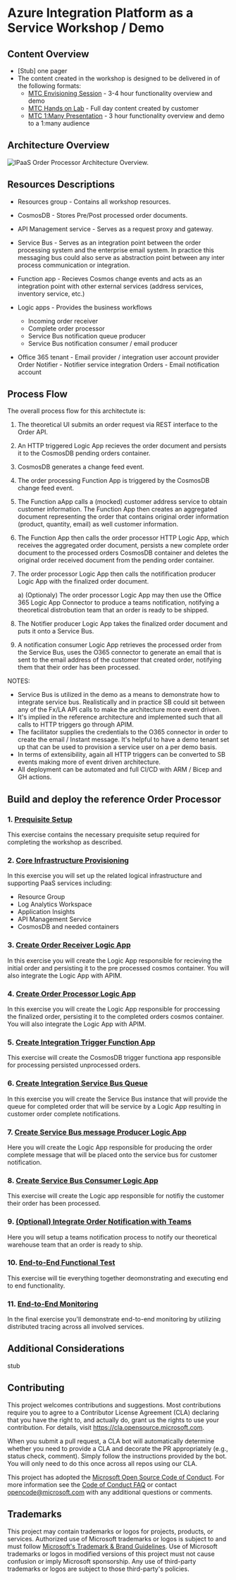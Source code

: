 # Azure Integration Platform as a Service Workshop / Demo

## Content Overview
- [Stub] one pager
- The content created in the workshop is designed to be delivered in of the following formats:
  - [MTC Envisioning Session](./00-mtc-es.md) - 3-4 hour functionality overview and demo
  - [MTC Hands on Lab](./00-mtc-hol.md) - Full day content created by customer
  - [MTC 1:Many Presentation](./00-mtc-1m.md) - 3 hour functionality overview and demo to a 1:many audience
## Architecture Overview
![IPaaS Order Processor Architecture Overview.](./media/overview.png)
## Resources Descriptions
- Resources group - Contains all workshop resources.
	
- CosmosDB - Stores Pre/Post processed order documents.
	
- API Management service - Serves as a request proxy and gateway.

- Service Bus - Serves as an integration point between the order processing system and the enterprise email system.  In practice this messaging bus could also serve as abstraction point between any inter process communication or integration.
	
- Function app - Recieves Cosmos change events and acts as an integration point with other external services (address services, inventory service, etc.)
	
- Logic apps - Provides the business workflows
	- Incoming order receiver
	- Complete order processor
	- Service Bus notification queue producer
	- Service Bus notification consumer / email producer

- Office 365 tenant - Email provider / integration user account provider
	Order Notifier - Notifier service integration
	Orders - Email notification account


## Process Flow

The overall process flow for this architectute is:

  1) The theoretical UI submits an order request via REST interface to the Order API.
  2) An HTTP triggered Logic App recieves the order document and persists it to the CosmosDB pending orders container.
  3) CosmosDB generates a change feed event.
  4) The order processing Function App is triggered by the CosmosDB change feed event.
  5) The Function aApp calls a (mocked) customer address service to obtain customer information. The Function App then creates an aggregated document representing the order that contains original order information (product, quantity, email) as well customer information.
  6) The Function App then calls the order processor HTTP Logic App, which receives the aggregated order document, persists a new complete order document to the processed orders CosmosDB container and deletes the original order received document from the pending order container.
  7) The order processor Logic App then calls the notifification producer Logic App with the finalized order document.

      a) (Optionaly) The order processor Logic App may then use the Office 365 Logic App Connector to produce a teams notification, notifying a theoretical distrobution team that an order is ready to be shipped.
      
  8) The Notifier producer Logic App takes the finalized order document and puts it onto a Service Bus.
  9) A notification consumer Logic App retrieves the processed order from the Service Bus, uses the O365 connector to generate an email that is sent to the email address of the customer that created order, notifying them that their order has been processed.


  NOTES: 

- Service Bus is utilized in the demo as a means to demonstrate how to integrate service bus.  Realistically and in practice SB could sit between any of the Fx/LA API calls to make the architecture more event driven.
- It's implied in the reference architecture and implemented such that all calls to HTTP triggers go through APIM.
- The facilitator supplies the credentials to the O365 connector in order to create the email / Instant message.  It's helpful to have a demo tenant set up that can be used to provision a service user on a per demo basis.
- In terms of extensibility, again all HTTP triggers can be converted to SB events making more of event driven architecture.
- All deployment can be automated and full CI/CD with ARM / Bicep and GH actions.


## Build and deploy the reference Order Processor 
### 1. [Prequisite Setup](./01-prequisites.md)

This exercise contains the necessary prequisite setup required for completing the workshop as described.

### 2. [Core Infrastructure Provisioning](./02-core-infra.md)

In this exercise you will set up the related logical infrastructure and supporting PaaS services including:

- Resource Group
- Log Analytics Workspace
- Application Insights
- API Management Service
- CosmosDB and needed containers


### 3. [Create Order Receiver Logic App](./03-order-reciever-la.md)

In this exercise you will create the Logic App responsible for recieving the initial order and persisting it to the pre processed cosmos container.  You will also integrate the Logic App with APIM.

### 4. [Create Order Processor Logic App](./04-order-processor-la.md)

In this exercise you will create the Logic App responsible for proccessing the finalized order, persisting it to the completed orders cosmos container.  You will also integrate the Logic App with APIM.

### 5. [Create Integration Trigger Function App](./05-integration-trigger-function.md)

This exercise will create the CosmosDB trigger functiona app responsible for processing persisted unprocessed orders.

### 6. [Create Integration Service Bus Queue](./06-integration-servicebus.md)

In this exercise you will create the Service Bus instance that will provide the queue for completed order that will be service by a Logic App resulting in customer order complete notifications.

### 7. [Create Service Bus message Producer Logic App](./07-servicebus-producer-la.md)

Here you will create the Logic App responsible for producing the order complete message that will be placed onto the service bus for customer notification.

### 8. [Create Service Bus Consumer Logic App](./08-servicebus-consumer-la.md)

This exercise will create the Logic app responsible for notifiy the customer their order has been processed.

### 9. [(Optional) Integrate Order Notification with Teams](./09-teams-integration.md)

Here you will setup a teams notification process to notify our theoretical warehouse team that an order is ready to ship.

### 10. [End-to-End Functional Test](./10-end-to-end-test.md)

This exercise will tie everything together deomonstrating and executing end to end functionality.

### 11. [End-to-End Monitoring](./11-end-to-end-monitoring.md)

In the final exercise you'll demonstrate end-to-end monitoring by utilizing distributed tracing across all involved services.


## Additional Considerations

stub



## Contributing

This project welcomes contributions and suggestions.  Most contributions require you to agree to a
Contributor License Agreement (CLA) declaring that you have the right to, and actually do, grant us
the rights to use your contribution. For details, visit https://cla.opensource.microsoft.com.

When you submit a pull request, a CLA bot will automatically determine whether you need to provide
a CLA and decorate the PR appropriately (e.g., status check, comment). Simply follow the instructions
provided by the bot. You will only need to do this once across all repos using our CLA.

This project has adopted the [Microsoft Open Source Code of Conduct](https://opensource.microsoft.com/codeofconduct/).
For more information see the [Code of Conduct FAQ](https://opensource.microsoft.com/codeofconduct/faq/) or
contact [opencode@microsoft.com](mailto:opencode@microsoft.com) with any additional questions or comments.

## Trademarks

This project may contain trademarks or logos for projects, products, or services. Authorized use of Microsoft 
trademarks or logos is subject to and must follow 
[Microsoft's Trademark & Brand Guidelines](https://www.microsoft.com/en-us/legal/intellectualproperty/trademarks/usage/general).
Use of Microsoft trademarks or logos in modified versions of this project must not cause confusion or imply Microsoft sponsorship.
Any use of third-party trademarks or logos are subject to those third-party's policies.
